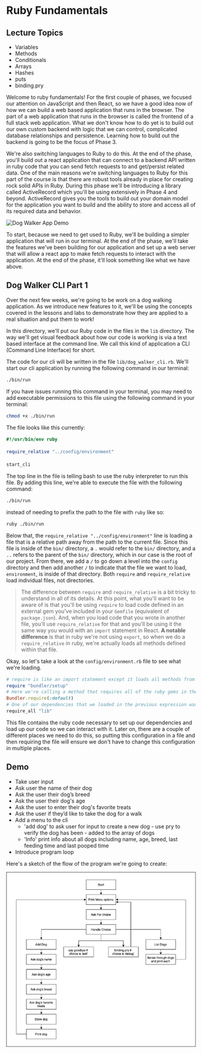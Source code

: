 # Ruby Fundamentals

## Lecture Topics

- Variables
- Methods
- Conditionals
- Arrays
- Hashes
- puts
- binding.pry

Welcome to ruby fundamentals! For the first couple of phases, we focused our attention on JavaScript and then React, so we have a good idea now of how we can build a web based application that runs in the browser. The part of a web application that runs in the browser is called the frontend of a full stack web application. What we don't know how to do yet is to build out our own custom backend with logic that we can control, complicated database relationships and persistence. Learning how to build out the backend is going to be the focus of Phase 3.

We're also switching languages to Ruby to do this. At the end of the phase, you'll build out a react application that can connect to a backend API written in ruby code that you can send fetch requests to and get/persist related data. One of the main reasons we're switching languages to Ruby for this part of the course is that there are robust tools already in place for creating rock solid APIs in Ruby. During this phase we'll be introducing a library called ActiveRecord which you'll be using extensively in Phase 4 and beyond. ActiveRecord gives you the tools to build out your domain model for the application you want to build and the ability to store and access all of its required data and behavior. 

![Dog Walker App Demo](https://res.cloudinary.com/dnocv6uwb/image/upload/v1627627105/dog-walker-app-demo-13fps_nwstsn.gif)

To start, because we need to get used to Ruby, we'll be building a simpler application that will run in our terminal. At the end of the phase, we'll take the features we've been building for our application and set up a web server that will allow a react app to make fetch requests to interact with the application. At the end of the phase, it'll look something like what we have above.

## Dog Walker CLI Part 1

Over the next few weeks, we're going to be work on a dog walking application. As we introduce new features to it, we'll be using the concepts covered in the lessons and labs to demonstrate how they are applied to a real situation and put them to work! 

In this directory, we'll put our Ruby code in the files in the `lib` directory. The way we'll get visual feedback about how our code is working is via a text based interface at the command line. We call this kind of application a CLI (Command Line Interface) for short.

The code for our cli will be written in the file `lib/dog_walker_cli.rb`. We'll start our cli application by running the following command in our terminal:

```bash
./bin/run
```

If you have issues running this command in your terminal, you may need to add executable permissions to this file using the following command in your terminal:

```bash
chmod +x ./bin/run
```

The file looks like this currently: 

```rb
#!/usr/bin/env ruby

require_relative "../config/environment"

start_cli
```

The top line in the file is telling bash to use the ruby interpreter to run this file. By adding this line, we're able to execute the file with the following command:

```bash
./bin/run
```
 
instead of needing to prefix the path to the file with `ruby` like so:

```bash
ruby ./bin/run
```

Below that, the `require_relative "../config/environment"` line is loading a file that is a relative path away from the path to the current file. Since this file is inside of the `bin/` directory, a `.` would refer to the `bin/` directory, and a `..` refers to the parent of the `bin/` directory, which in our case is the root of our project. From there, we add a `/` to go down a level into the `config` directory and then add another `/` to indicate that the file we want to load, `environment`, is inside of that directory. Both `require` and `require_relative` load individual files, not directories. 

>The difference between `require` and `require_relative` is a bit tricky to understand in all of its details. At this point, what you'll want to be aware of is that you'll be using `require` to load code defined in an external gem you've included in your `Gemfile` (equivalent of `package.json`). And, when you load code that you wrote in another file, you'll use `require_relative` for that and you'll be using it the same way you would with an `import` statement in React. **A notable difference** is that in ruby we're not using `export`, so when we do a `require_relative` in ruby, we're actually loads all methods defined within that file.

Okay, so let's take a look at the `config/environment.rb` file to see what we're loading.

```rb
# require is like an import statement except it loads all methods from the required file (not just the default export)
require "bundler/setup"
# Here we're calling a method that requires all of the ruby gems in the default environment (not in a group like development or test) For our purposes, this will load require_all and pry so that we can use `require_all` and `binding.pry` within our code. We do this so that we don't have to individually require all of our dependencies defined in the Gemfile.
Bundler.require(:default)
# One of our dependencies that we loaded in the previous expression was the require_all gem. It gives us a method called `require_all` that allows us to require all of the files within a directory. The path we pass to it will be relative to the root path of the project (where the Gemfile is). In our case, we're loading all of the files inside of the lib directory, so if we write code in there (like a method) it will be accessible to us after the require_all below
require_all "lib"
```

This file contains the ruby code necessary to set up our dependencies and load up our code so we can interact with it. Later on, there are a couple of different places we need to do this, so putting this configuration in a file and then requiring the file will ensure we don't have to change this configuration in multiple places.

## Demo

- Take user input
- Ask user the name of their dog
- Ask the user their dog’s breed
- Ask the user their dog's age
- Ask the user to enter their dog's favorite treats
- Ask the user if they’d like to take the dog for a walk
- Add a menu to the cli
  - 'add dog' to ask user for input to create a new dog - use pry to verify the dog has been - added to the array of dogs
  - 'Info' print info about all dogs including name, age, breed, last feeding time and last pooped time
- Introduce program loop

Here's a sketch of the flow of the program we're going to create:

![Program Flow](./program-flow.png)